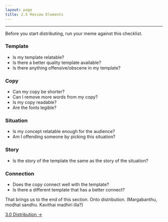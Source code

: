 ```yaml
---
layout: page
title: 2.5 Review Elements
---
```

---

Before you start distributing, run your meme against this checklist.

### Template
- Is my template relatable?
- Is there a better quality template available?
- Is there anything offensive/obscene in my template?

### Copy
- Can my copy be shorter?
- Can I remove more words from my copy?
- Is my copy readable?
- Are the fonts legible?

### Situation
- Is my concept relatable enough for the audience?
- Am I offending someone by picking this situation?

### Story
- Is the story of the template the same as the story of the situation?

### Connection
- Does the copy connect well with the template?
- Is there a different template that has a better connect?

That brings us to the end of this section. Onto distribution.
(Margabanthu, modhal sandhu. Kavithai madhiri illa?)


<a href = '/30-distribution/' class ='nav-button'> 3.0 Distribution -></a>
